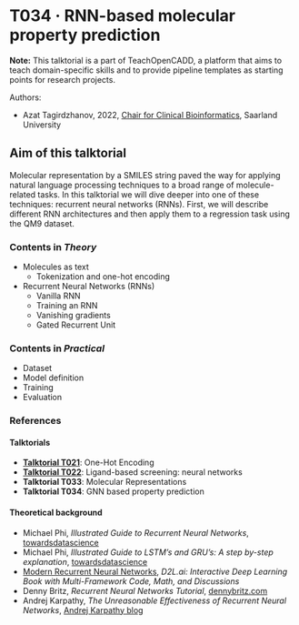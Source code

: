 # T034 · RNN-based molecular property prediction

**Note:** This talktorial is a part of TeachOpenCADD, a platform that aims to teach domain-specific skills and to provide pipeline templates as starting points for research projects.

Authors:

- Azat Tagirdzhanov, 2022, [Chair for Clinical Bioinformatics](https://www.ccb.uni-saarland.de/), Saarland University


## Aim of this talktorial

Molecular representation by a SMILES string paved the way for applying natural language processing techniques to a broad range of molecule-related tasks. In this talktorial we will dive deeper into one of these techniques: recurrent neural networks (RNNs). First, we will describe different RNN architectures and then apply them to a regression task using the QM9 dataset.


### Contents in *Theory*

* Molecules as text
    * Tokenization and one-hot encoding
* Recurrent Neural Networks (RNNs)
    * Vanilla RNN
    * Training an RNN
    * Vanishing gradients
    * Gated Recurrent Unit


### Contents in *Practical*

* Dataset
* Model definition
* Training
* Evaluation


### References

#### Talktorials
* [__Talktorial T021__](https://github.com/volkamerlab/teachopencadd/blob/master/teachopencadd/talktorials/T021_one_hot_encoding/talktorial.ipynb): One-Hot Encoding
* [__Talktorial T022__](https://github.com/volkamerlab/teachopencadd/blob/master/teachopencadd/talktorials/T022_ligand_based_screening_neural_network/talktorial.ipynb): Ligand-based screening: neural networks
* __Talktorial T033__: Molecular Representations
* __Talktorial T034__: GNN based property prediction


#### Theoretical background
* Michael Phi, <i>Illustrated Guide to Recurrent Neural Networks</i>, [towardsdatascience](https://towardsdatascience.com/illustrated-guide-to-recurrent-neural-networks-79e5eb8049c9)
* Michael Phi, <i>Illustrated Guide to LSTM’s and GRU’s: A step by-step explanation</i>, [towardsdatascience](https://towardsdatascience.com/illustrated-guide-to-lstms-and-gru-s-a-step-by-step-explanation-44e9eb85bf21)
* [Modern Recurrent Neural Networks](https://d2l.ai/chapter_recurrent-modern/index.html), <i>D2L.ai: Interactive Deep Learning Book with Multi-Framework Code, Math, and Discussions</i>
* Denny Britz, <i>Recurrent Neural Networks Tutorial</i>, [dennybritz.com](https://dennybritz.com/posts/wildml/recurrent-neural-networks-tutorial-part-1/)
* Andrej Karpathy, <i>The Unreasonable Effectiveness of Recurrent Neural Networks</i>, [Andrej Karpathy blog](https://karpathy.github.io/2015/05/21/rnn-effectiveness/)

